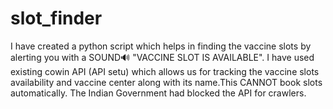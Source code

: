 # slot_finder
 I have created a python script which helps in finding the vaccine slots by alerting you with a SOUND🔊 "VACCINE SLOT IS AVAILABLE". I have used existing cowin API (API setu) which allows us for tracking the vaccine slots availability and vaccine center along with its name.This CANNOT book slots automatically. The Indian Government had blocked the API for crawlers.
